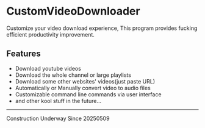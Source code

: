 # CustomVideoDownloader
Customize your video download experience, This program provides fucking efficient productivity improvement. 

## Features
- Download youtube videos
- Download the whole channel or large playlists
- Download some other websites' videos(just paste URL)
- Automatically or Manually convert video to audio files
- Customizable command line commands via user interface
- and other kool stuff in the future...


----------------
Construction Underway Since 20250509
